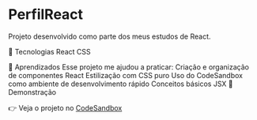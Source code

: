 # PerfilReact
Projeto desenvolvido como parte dos meus estudos de React.

🚀 Tecnologias
React
CSS

🧠 Aprendizados
Esse projeto me ajudou a praticar:
Criação e organização de componentes React
Estilização com CSS puro
Uso do CodeSandbox como ambiente de desenvolvimento rápido
Conceitos básicos JSX
📸 Demonstração

👉 Veja o projeto no [CodeSandbox](https://98rkcr.csb.app/)


